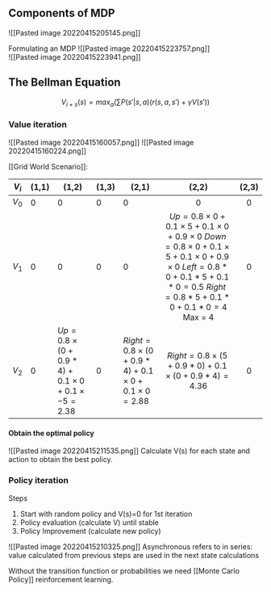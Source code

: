 ## Components of MDP
![[Pasted image 20220415205145.png]]

Formulating an MDP 
	![[Pasted image 20220415223757.png]]	
	![[Pasted image 20220415223941.png]]

## The Bellman Equation
$$ V_{i+s}(s) =max_a(\sum P(s'|s,a)(r(s,a,s')+\gamma V(s')) $$
### Value iteration
![[Pasted image 20220415160057.png]]
![[Pasted image 20220415160224.png]]

[[Grid World Scenario]]:

| $V_i$ | (1,1) | (1,2)                                               | (1,3) | (2,1)                                                 |                                                                                 (2,2)                                                                                  | (2,3) |
| ----- | ----- | --------------------------------------------------- | ----- | ----------------------------------------------------- |:----------------------------------------------------------------------------------------------------------------------------------------------------------------------:|:-----:|
| $V_0$ | 0     | 0                                                   | 0     | 0                                                     |                                                                                   0                                                                                    |   0   |
| $V_1$ | 0     | 0                                                   | 0     | 0                                                     | $Up = 0.8\times0+0.1\times5+0.1\times0+0.9\times0$ $Down=0.8\times0+0.1\times5+0.1\times0+0.9\times0$ $Left=0.8*0+0.1*5+0.1*0=0.5$ $Right=0.8*5+0.1*0+0.1*0=4$ Max = 4 |   0   |
| $V_2$ | 0     | $Up=0.8\times(0+0.9*4)+0.1\times0+0.1\times-5=2.38$ | 0     | $Right=0.8\times(0+0.9*4)+0.1\times0+0.1\times0=2.88$ |$Right=0.8\times(5+0.9*0)+0.1\times(0+0.9*4)=4.36$                                                                      | 0      |

#### Obtain the optimal policy
![[Pasted image 20220415211535.png]]
Calculate V(s) for each state and action to obtain the best policy.

### Policy iteration
Steps
1. Start with random policy and V(s)=0 for 1st iteration
2. Policy evaluation (calculate V) until stable
3. Policy Improvement (calculate new policy)

![[Pasted image 20220415210325.png]]
Asynchronous refers to in series: value calculated from previous steps are used in the next state calculations  

Without the transition function or probabilities we need [[Monte Carlo Policy]] reinforcement learning.